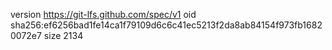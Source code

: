 version https://git-lfs.github.com/spec/v1
oid sha256:ef6256bad1fe14ca1f79109d6c6c41ec5213f2da8ab84154f973fb16820072e7
size 2134
